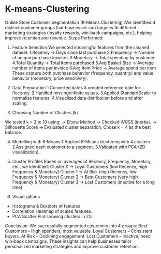 # K-means-Clustering
Online Store Customer Segmentation (K-Means Clustering) :We identified 4 distinct customer groups that businesses can target with different marketing strategies (loyalty rewards, win-back campaigns, etc.), helping improve retention and revenue.
Steps Performed:
1. Feature Selection
We selected meaningful features from the cleaned dataset:
   1.Recency → Days since last purchase
   2.Frequency → Number of unique purchase invoices
   3.Monetary → Total spending by customer
   4.Total Quantity → Total items purchased
   5.Avg Basket Size → Average number of items per invoice
   6.Avg Item Price → Average spend per item
These capture both purchase behavior (frequency, quantity) and value behavior (monetary, price sensitivity).

2. Data Preparation
  1.Converted dates & created reference date for Recency.
  2.Handled missing/infinite values.
  3.Applied StandardScaler to normalize features.
  4.Visualized data distribution before and after scaling.

3. Choosing Number of Clusters (k)

We tested k = 2 to 10 using:
-> Elbow Method → Checked WCSS (inertia).
-> Silhouette Score → Evaluated cluster separation.
   Chose k = 4 as the best balance.

4. Modelling with K-Means
  1.Applied K-Means clustering with 4 clusters.
  2.Assigned each customer to a segment.
  3.Validated with PCA (2D visualization).

5. Cluster Profiles
Based on averages of Recency, Frequency, Monetary, etc., we identified:
  Cluster 0 → Loyal Customers (low Recency, high Frequency & Monetary)
  Cluster 1 → At Risk (high Recency, low Frequency & Monetary)
  Cluster 2 → Best Customers (very high Frequency & Monetary)
  Cluster 3 → Lost Customers (inactive for a long time)

6. Visualizations
  - Histograms & Boxplots of features.
  - Correlation Heatmap of scaled features.
  - PCA Scatter Plot showing clusters in 2D.

Conclusion:
  We successfully segmented customers into 4 groups:
  Best Customers – High spenders, most valuable.
  Loyal Customers – Consistent buyers.
  At Risk – Declining engagement.
  Lost Customers – Inactive, need win-back campaigns.
These insights can help businesses tailor personalized marketing strategies and improve customer retention.
